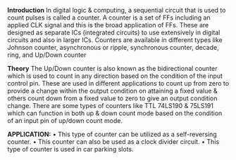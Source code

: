 **Introduction**
In digital logic & computing, a sequential circuit that is used to 
count pulses is called a counter. A counter is a set of FFs 
including an applied CLK signal and this is the broad application 
of FFs. These are designed as separate ICs (integrated circuits) to 
use extensively in digital circuits and also in larger ICs. Counters 
are available in different types like Johnson counter, 
asynchronous or ripple, synchronous counter, decade, ring, and 
Up/Down counter

**Theory**
The Up/Down counter is also known as the bidirectional counter 
which is used to count in any direction based on the condition 
of the input control pin. These are used in different applications 
to count up from zero to provide a change within the output 
condition on attaining a fixed value & others count down from a 
fixed value to zero to give an output condition change. There are 
some types of counters like TTL 74LS190 & 75LS191 which can 
function in both up & down count mode based on the condition 
of an input pin of up/down count mode.

**APPLICATION:** 
• This type of counter can be utilized as a self-reversing 
counter. 
• This counter can also be used as a clock divider circuit. 
• This type of counter is used in car parking slots.

